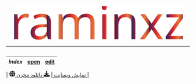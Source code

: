 <div align="center">
    <a href="https://github.com/raminxz/raminxz.github.io/edit/main/index.html">
        <img align="center" src="https://raw.githubusercontent.com/raminxz/svg/b94bc695f2dc3da3ac9d1e2a7cf68fc073efbfb8/raminxz-center.svg" />
    </a>
</div>

***
|    |    |    |    |    |    |    |    |    |
|:--:|:--:|:--:|:--:|:--:|:--:|:--:|:--:|:--:|

|*Index*|[open](https://github.com/raminxz/raminxz.github.io/blob/main/index.html)|[edit](https://github.com/raminxz/raminxz.github.io/edit/main/index.html)|
|:--:|:--:|:--:|

|
 <a href="https://raminxz.github.io/">
<img src="https://raw.githubusercontent.com/iranset/iranset.github.io/a506c379f67c5b5bcab79eac57be2a6ee949461f/svgs/solid/globe.svg" width="16" height="16" alt="site" title="site"/> نمایش وبسایت
</a>
|
<a class="" href="https://github.com/raminxz/raminxz.github.io/archive/refs/heads/main.zip">
  <img src="https://raw.githubusercontent.com/iranset/iranset.github.io/main/svgs/solid/download.svg" width="16" height="16" title="download" alt="download" /> دانلود مخزن 
</a>
|


|    |    |    |    |    |    |    |    |    |
|:--:|:--:|:--:|:--:|:--:|:--:|:--:|:--:|:--:|
